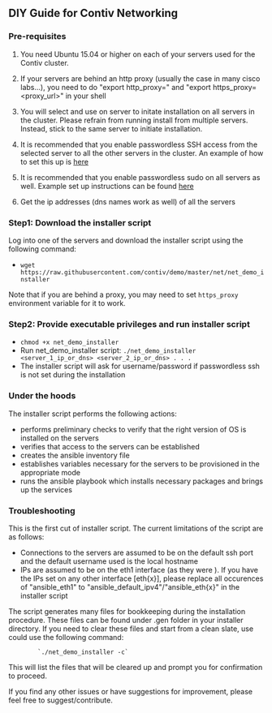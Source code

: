 ## DIY Guide for Contiv Networking

### Pre-requisites
1. You need Ubuntu 15.04 or higher on each of your servers used for the Contiv cluster.

2. If your servers are behind an http proxy (usually the case in many cisco labs...), you need
   to do "export http_proxy=<proxy url>" and "export https_proxy=<proxy_url>" in your shell

3. You will select and use on server to initate installation on all servers in the cluster.
   Please refrain from running install from multiple servers. Instead, stick to the same server to initiate
   installation.

4. It is recommended that you enable passwordless SSH access from the selected server to all
   the other servers in the cluster.
   An example of how to set this up is [here](http://www.linuxproblem.org/art_9.html)

5. It is recommended that you enable passwordless sudo on all servers as well.
   Example set up instructions can be found [here](http://askubuntu.com/questions/192050/how-to-run-sudo-command-with-no-password)

6. Get the ip addresses (dns names work as well) of all the servers

### Step1: Download the installer script
Log into one of the servers and download the installer script using the following command:
- `wget https://raw.githubusercontent.com/contiv/demo/master/net/net_demo_installer`

Note that if you are behind a proxy, you may need to set `https_proxy` environment variable
for it to work.

### Step2: Provide executable privileges and run installer script
- `chmod +x net_demo_installer`
- Run net_demo_installer script:
`./net_demo_installer <server_1_ip_or_dns> <server_2_ip_or_dns> . . .`
- The installer script will ask for username/password if passwordless ssh is not set during the installation

### Under the hoods
The installer script performs the following actions:
- performs preliminary checks to verify that the right version of OS is installed on the servers
- verifies that access to the servers can be established
- creates the ansible inventory file 
- establishes variables necessary for the servers to be provisioned in the appropriate mode
- runs the ansible playbook which installs necessary packages and brings up the services

### Troubleshooting
This is the first cut of installer script.
The current limitations of the script are as follows:
- Connections to the servers are assumed to be on the default ssh port and the default username used is the local hostname
- IPs are assumed to be on the eth1 interface (as they were ). If you have the IPs set on any other interface [eth{x}], 
  please replace all occurences of "ansible_eth1" to "ansible_default_ipv4"/"ansible_eth{x}" in the installer script

The script generates many files for bookkeeping during the installation procedure. 
These files can be found under .gen folder in your installer directory. 
If you need to clear these files and start from a clean slate, use could use the following command:

            `./net_demo_installer -c`

This will list the files that will be cleared up and prompt you for confirmation to proceed.

If you find any other issues or have suggestions for improvement, please feel free to suggest/contribute.
